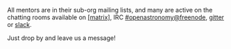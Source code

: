 All mentors are in their sub-org mailing lists, and many are active on the chatting
rooms available on [\[matrix\]](https://riot.im/app/#/room/#openastronomy:matrix.org),
IRC [#openastronomy@freenode](irc://irc.freenode.net/#openastronomy),
[gitter](https://gitter.im/OpenAstronomy/Lobby?utm_source=share-link&utm_medium=link&utm_campaign=share-link)
or [slack](openastronomy.slack.com).

Just drop by and leave us a message!
